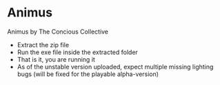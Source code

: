 # Animus
Animus by The Concious Collective

- Extract the zip file
- Run the exe file inside the extracted folder
- That is it, you are running it
- As of the unstable version uploaded, expect multiple missing lighting bugs (will be fixed for the playable alpha-version)
